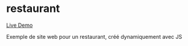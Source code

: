 # restaurant

[Live Demo](https://jeremy-mairey.github.io/restaurant/)

Exemple de site web pour un restaurant, créé dynamiquement avec JS
